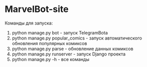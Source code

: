# MarvelBot-site


Команды для запуска:

1) python manage.py bot - запуск TelegramBota
2) python manage.py popular_comics - запуск автоматического обновления популярных комиксов
3) python manage.py parse - обновление данных комиксов
4) python manage.py runserver - запуск Django проекта
5) python manage.py -h - все команды


